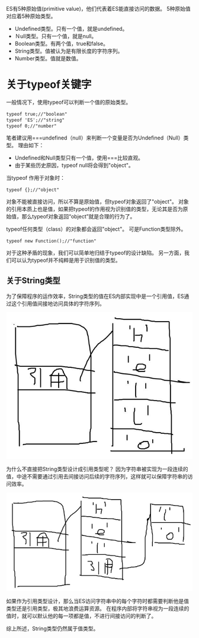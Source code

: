 ES有5种原始值(primitive value)，他们代表着ES能直接访问的数据。
5种原始值对应着5种原始类型。

* Undefined类型。只有一个值，就是undefined。
* Ｎull类型。只有一个值，就是null。
* Boolean类型。有两个值，true和false。
* String类型。值被认为是有限长度的字符序列。
* Number类型。值就是数值。

# 关于typeof关键字

一般情况下，使用typeof可以判断一个值的原始类型。

~~~
typeof true;//"boolean"
typeof 'ES';//"string"
typeof 0;//"number"
~~~

笔者建议用===undefined（null）来判断一个变量是否为Undefined（Null）类型。
理由如下：

* Undefined和Null类型只有一个值，使用===比较直观。
* 由于某些历史原因，typeof null将会得到"object"。

当typeof 作用于对象时：

~~~
typeof {};//"object"
~~~

对象不能被直接访问，所以不算是原始值，但typeof对象返回了"object"。
对象的引用本质上也是值，如果把typeof的作用视为识别值的类型，无论其是否为原始值，那么typeof对象返回“object”就是合理的行为了。

typeof任何类型（class）的对象都会返回"object"。
可是Function类型除外。

~~~
typeof new Function();//"function"
~~~

对于这种矛盾的现象，我们可以简单地归结于typeof的设计缺陷。
另一方面，我们可以认为typeof并不纯粹是用于识别值的类型。

## 关于String类型

为了保障程序的运作效率，String类型的值在ES内部实现中是一个引用值，ES通过这个引用值间接地访问具体的字符序列。

![](../../images/TIM截图20170715223746.jpg)

为什么不直接把String类型设计成引用类型呢？
因为字符串被实现为一段连续的值，中途不需要通过引用去间接访问后续的字符序列，这样就可以保障字符串的访问效率。

![](../../images/TIM截图20170715224508.jpg)

如果作为引用类型设计，那么当ES访问字符串中的每个字符时都需要判断他是值类型还是引用类型，极其地浪费运算资源。
在程序内部将字符串视为一段连续的值时，就可以默认他的每一项都是值，不进行间接访问的判断了。

 综上所述，String类型仍然属于值类型。

